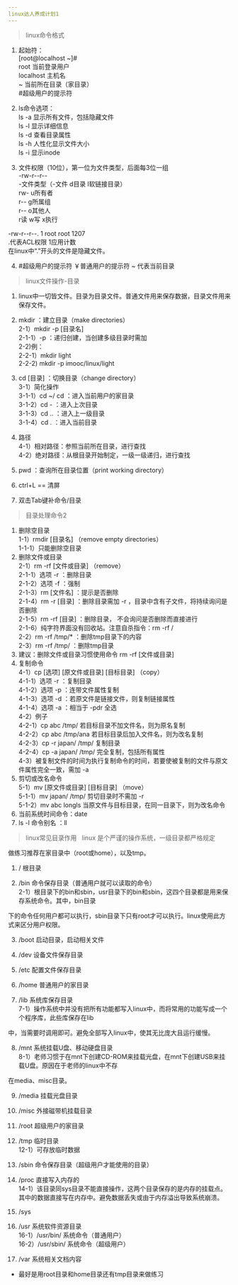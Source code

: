 ```yaml
---
linux达人养成计划1
---
```

> linux命令格式  

1. 起始符：  
[root@localhost ~]#  
root 当前登录用户  
localhost 主机名  
~ 当前所在目录（家目录）  
#超级用户的提示符  
  
2. ls命令选项：  
ls -a 显示所有文件，包括隐藏文件  
ls -l 显示详细信息  
ls -d 查看目录属性  
ls -h 人性化显示文件大小  
ls -i 显示inode  
  
3. 文件权限（10位），第一位为文件类型，后面每3位一组  
-rw-r--r--  
-文件类型（-文件 d目录 l软链接目录）  
rw- u所有者  
r-- g所属组  
r-- o其他人  
r读 w写 x执行  
  
-rw-r--r--. 1 root root 1207  
.代表ACL权限 1应用计数  
在linux中“.”开头的文件是隐藏文件。  
  
4. #超级用户的提示符 ￥普通用户的提示符 ~ 代表当前目录  

> linux文件操作-目录  
1. linux中一切皆文件。目录为目录文件。普通文件用来保存数据，目录文件用来保存文件。  
  
2. mkdir ：建立目录（make directories）  
  2-1）mkdir -p [目录名]  
    2-1-1）-p ：递归创建，当创建多级目录时需加  
  2-2)例：  
    2-2-1）mkdir light  
    2-2-2) mkdir -p imooc/linux/light  
      
3. cd [目录] ：切换目录（change directory）  
  3-1）简化操作  
    3-1-1）cd ~/ cd  ：进入当前用户的家目录  
    3-1-2）cd - ：进入上次目录  
    3-1-3）cd .. ：进入上一级目录  
    3-1-4）cd . ：进入当前目录  
      
4. 路径  
  4-1）相对路径：参照当前所在目录，进行查找  
  4-2）绝对路径：从根目录开始制定，一级一级递归，进行查找  
  
5. pwd ：查询所在目录位置（print working directory）  

6. ctrl+L == 清屏  

7. 双击Tab键补命令/目录  

> 目录处理命令2  

1. 删除空目录  
  1-1）rmdir [目录名] （remove empty directories）  
    1-1-1）只能删除空目录  
2. 删除文件或目录  
  2-1）rm -rf [文件或目录] （remove）  
    2-1-1）选项 -r ：删除目录  
    2-1-2）选项 -f ：强制  
    2-1-3）rm [文件名] ：提示是否删除  
    2-1-4）rm -r [目录] ：删除目录需加 -r ，目录中含有子文件，将持续询问是否删除  
    2-1-5）rm -rf [目录] ：删除目录， 不会询问是否删除而直接进行  
    2-1-6）纯字符界面没有回收站。注意自杀指令：rm -rf /  
  2-2）rm -rf /tmp/* ：删除tmp目录下的内容  
  2-3）rm -rf /tmp/  ：删除tmp目录  
3. 建议：删除文件或目录习惯使用命令 rm -rf [文件或目录]  
4. 复制命令  
  4-1）cp [选项] [原文件或目录] [目标目录] （copy）  
    4-1-1）选项 -r ：复制目录  
    4-1-2）选项 -p ：连带文件属性复制  
    4-1-3）选项 -d ：若原文件是链接文件，则复制链接属性  
    4-1-4）选项 -a ：相当于 -pdr 全选  
  4-2）例子  
    4-2-1）cp abc /tmp/ 若目标目录不加文件名，则为原名复制  
    4-2-2）cp abc /tmp/ana 若目标目录后加入文件名，则为改名复制  
    4-2-3）cp -r japan/ /tmp/ 复制目录  
    4-2-4）cp -a japan/ /tmp/ 完全复制，包括所有属性  
  4-3）被复制文件的时间为执行复制命令的时间，若要使被复制的文件与原文件属性完全一致，需加 -a  
5. 剪切或改名命令  
  5-1）mv [原文件或目录] [目标目录] （move）  
    5-1-1）mv japan/ /tmp/ 剪切目录时不需加 -r  
    5-1-2）mv abc longls 当原文件与目标目录，在同一目录下，则为改名命令  
6. 当前系统时间命令：date  
7. ls -l 命令别名 ：ll  

> linux常见目录作用  
linux 是个严谨的操作系统，一级目录都严格规定  
  
做练习推荐在家目录中（root或home），以及tmp。  
  
1. / 根目录  
  
2. /bin 命令保存目录（普通用户就可以读取的命令）  
  2-1）根目录下的bin和sbin，usr目录下的bin和sbin，这四个目录都是用来保存系统命令。其中，bin目录  
  
下的命令任何用户都可以执行，sbin目录下只有root才可以执行。linux使用此方式来区分用户权限。  
  
3. /boot 启动目录，启动相关文件  
  
4. /dev 设备文件保存目录  
  
5. /etc 配置文件保存目录  
  
6. /home 普通用户的家目录  
  
7. /lib 系统库保存目录  
  7-1）操作系统中并没有把所有功能都写入linux中，而将常用的功能写成一个个程序库，此些库保存在lib  
  
中，当需要时调用即可。避免全部写入linux中，使其无比庞大且运行缓慢。  
  
8. /mnt 系统挂载U盘、移动硬盘目录  
  8-1）老师习惯于在mnt下创建CD-ROM来挂载光盘，在mnt下创建USB来挂载U盘。原因在于老师的linux中不存  
  
在media、misc目录。  
  
9. /media 挂载光盘目录  
  
10. /misc 外接磁带机挂载目录  
  
11. /root 超级用户的家目录  
  
12. /tmp 临时目录  
  12-1）可存放临时数据  
  
13. /sbin 命令保存目录（超级用户才能使用的目录）  
  
14. /proc 直接写入内存的  
  14-1）该目录同sys目录不能直接操作，这两个目录保存的是内存的挂载点。其中的数据直接写在内存中。避免数据丢失或由于内存溢出导致系统崩溃。  
  
15. /sys   
  
16. /usr 系统软件资源目录  
  16-1）/usr/bin/ 系统命令（普通用户）  
  16-2）/usr/sbin/ 系统命令（超级用户）  
  
17. /var 系统相关文档内容  
- 最好是用root目录和home目录还有tmp目录来做练习  
